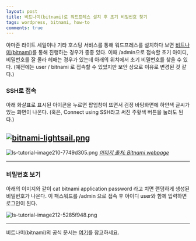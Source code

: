 ```yaml
---
layout: post
title: 비트나미(bitnami)로 워드프레스 설치 후 초기 비밀번호 찾기
tags: wordpress, bitnami, how-to
comments: true
---
```


아마존 라이트 세일이나 기타 호스팅 서비스를 통해 워드프레스를 설치하다 보면 [비트나미(bitnami)]("https://bitnami.com/")를 통해 진행하는 경우가 종종 있다. 이때 /admin으로 접속할 초기 아이디, 비밀번호를 잘 몰라 헤매는 경우가 있는데 아래의 위치에서 초기 비밀번호를 찾을 수 있다. (예전에는 user / bitnami 로 접속할 수 있었지만 보안 상으로 이유로 변경된 것 같다.)
    
### SSH로 접속
아래 화살표로 표시된 아이콘을 누르면 팝업창이 뜨면서 검정 바탕화면에 하얀색 글씨가 있는 화면이 나온다. (혹은, Connect using SSH라고 써진 주황색 버튼을 눌러도 된다.)

[![bitnami-lightsail.png](https://s26.postimg.org/5099xec8p/bitnami-lightsail.png)](https://postimg.org/image/n32com839/)
---    
![ls-tutorial-image210-7749d305.png](https://docs.bitnami.com/images/img/platforms/aws/ls-tutorial-image210-7749d305.png)
*[이미지 출처: Bitnami webpage](https://docs.bitnami.com/aws/get-started-lightsail/)*

---

### 비밀번호 보기
아래의 이미지와 같이 cat bitnami application password 라고 치면 랜덤하게 생성된 비밀번호가 나온다. 이 패스워드를 /admin 으로 접속 후 아이디 user와 함께 입력하면 로그인이 된다.

![ls-tutorial-image212-5285f948.png](https://docs.bitnami.com/images/img/platforms/aws/ls-tutorial-image212-5285f948.png)

---


비트나미(bitnami)의 공식 문서는 [여기](https://docs.bitnami.com/aws/get-started-lightsail/)를 참고하세요.